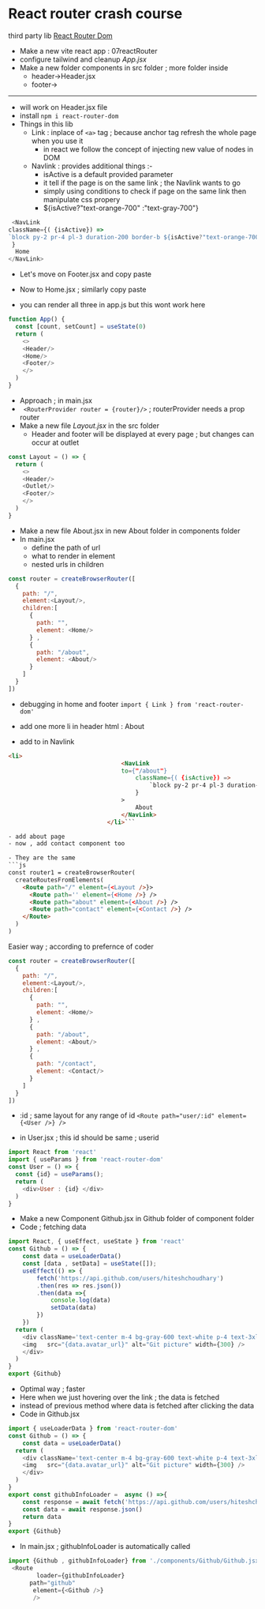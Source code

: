 # React router crash course 

third party lib [React Router Dom](https://reactrouter.com/en/main) 

- Make a new vite react app : 07reactRouter
- configure tailwind and cleanup _App.jsx_
- Make a new folder components in src folder ; more folder inside
  - header->Header.jsx
  - footer->

---
- will work on Header.jsx file
- install `npm i react-router-dom`
- Things in this lib
  - Link : inplace of `<a>` tag ; because anchor tag refresh the whole page when you use it 
    - in react we follow the concept of injecting new value of nodes in DOM
  - Navlink : provides additional things :-
    - isActive is a default provided parameter
    - it tell if the page is on the same link ; the Navlink wants to go 
    - simply using conditions to check if page on the same link then manipulate css propery
    - ${isActive?"text-orange-700" :"text-gray-700"}
```js
 <NavLink
className={( {isActive}) =>
`block py-2 pr-4 pl-3 duration-200 border-b ${isActive?"text-orange-700" :"text-gray-700"} border-gray-100 hover:bg-gray-50 lg:hover:bg-transparent lg:border-0 hover:text-orange-700 lg:p-0`
 }
  Home
</NavLink>
```

- Let's move on Footer.jsx and copy paste 
- Now to Home.jsx  ; similarly copy paste

- you can render all three in app.js but this wont work here
```js
function App() {
  const [count, setCount] = useState(0)
  return (
    <>
    <Header/>
    <Home/>
    <Footer/>
    </>
  )
}
```

- Approach ; in main.jsx
- ` <RouterProvider router = {router}/>` ; routerProvider needs a prop router
- Make a new file _Layout.jsx_ in the src folder 
  - Header and footer will be displayed at every page ; but changes can occur at outlet
```js
const Layout = () => {
  return (
    <>
    <Header/>
    <Outlet/>
    <Footer/>
    </>
  )
}
```
- Make a new file About.jsx in new About folder in components folder
- In main.jsx 
  - define the path of url 
  - what to render in element
  - nested urls in children
```js
const router = createBrowserRouter([
  {
    path: "/",
    element:<Layout/>,
    children:[
      { 
        path: "",
        element: <Home/>
      } ,
      { 
        path: "/about",
        element: <About/>
      }
    ]
  }
])
```
- debugging in home and footer `import { Link } from 'react-router-dom'`

- add one more li in header html : About
- add to in Navlink
```html
<li>
                                <NavLink
                                to={"/about"}
                                    className={( {isActive}) =>
                                        `block py-2 pr-4 pl-3 duration-200 border-b ${isActive?"text-orange-700" :"text-gray-700"} border-gray-100 hover:bg-gray-50 lg:hover:bg-transparent lg:border-0 hover:text-orange-700 lg:p-0`
                                    }
                                >
                                    About
                                </NavLink>
                            </li>```

- add about page 
- now , add contact component too 

- They are the same
```js
const router1 = createBrowserRouter(
  createRoutesFromElements(
    <Route path="/" element={<Layout />}>
      <Route path='' element={<Home />} />
      <Route path="about" element={<About />} />
      <Route path="contact" element={<Contact />} />
    </Route>
  )
)
```
Easier way ; according to prefernce of coder
```js
const router = createBrowserRouter([
  {
    path: "/",
    element:<Layout/>,
    children:[
      { 
        path: "",
        element: <Home/>
      } ,
      { 
        path: "/about",
        element: <About/>
      } ,
      {
        path: "/contact",
        element: <Contact/>
      }
    ]
  }
])
```



- :id ; same layout for any range of id 
`<Route path="user/:id" element={<User />} />`

- in User.jsx ; this id should be same ; userid
```js
import React from 'react'
import { useParams } from 'react-router-dom'
const User = () => {
  const {id} = useParams();
  return (
    <div>User : {id} </div>
  )
}
```


- Make a new Component Github.jsx in Github folder of component folder
- Code ; fetching data 
```js
import React, { useEffect, useState } from 'react'
const Github = () => {
    const data = useLoaderData()
    const [data , setData] = useState([]);
    useEffect(() => {
        fetch('https://api.github.com/users/hiteshchoudhary')
        .then(res => res.json())
        .then(data =>{
            console.log(data)
            setData(data)
        })
    })
  return (
    <div className='text-center m-4 bg-gray-600 text-white p-4 text-3xl'>Github Followers : {data.followers}
    <img   src="{data.avatar_url}" alt="Git picture" width={300} />
    </div>
  )
}
export {Github}
```
-  Optimal way  ; faster
  - Here when we just hovering over the link ; the data is fetched
  - instead of previous method where data is fetched after clicking the data 
- Code in Github.jsx 
```js
import { useLoaderData } from 'react-router-dom'
const Github = () => {
    const data = useLoaderData()
  return (
    <div className='text-center m-4 bg-gray-600 text-white p-4 text-3xl'>Github Followers : {data.followers}
    <img   src="{data.avatar_url}" alt="Git picture" width={300} />
    </div>
  )
}
export const githubInfoLoader =  async () =>{
    const response = await fetch('https://api.github.com/users/hiteshchoudhary')
    const data = await response.json()
    return data
}
export {Github}
```

- In main.jsx ; githubInfoLoader is automatically called
```js
import {Github , githubInfoLoader} from './components/Github/Github.jsx'
 <Route 
        loader={githubInfoLoader}
      path="github"
       element={<Github />} 
       />
```
